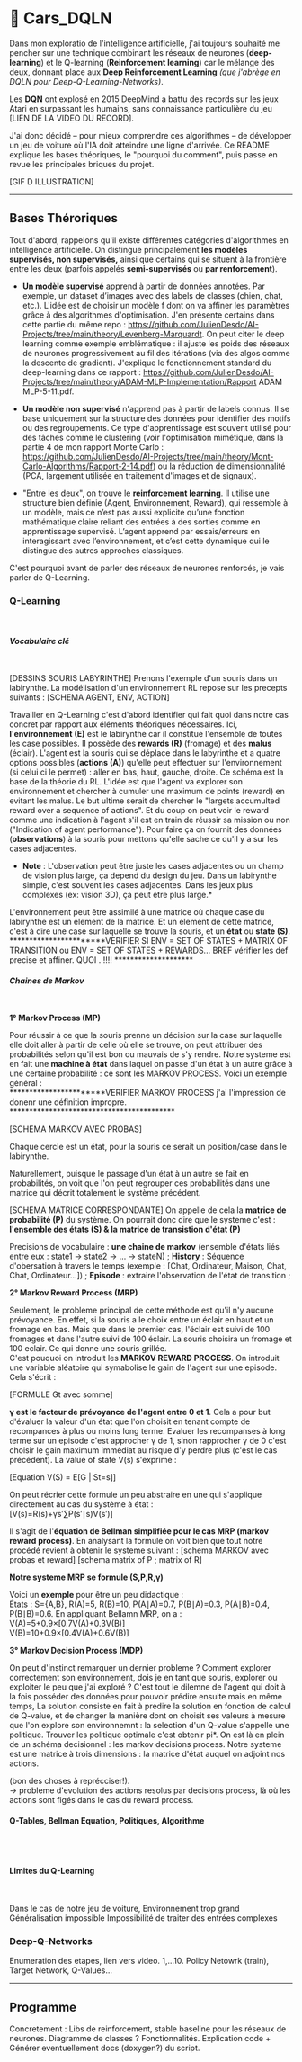 # 🚗 Cars_DQLN

Dans mon exploratio de l'intelligence artificielle, j'ai toujours souhaité me pencher sur une technique combinant les réseaux de neurones (**deep-learning**) et le Q-learning (**Reinforcement learning**) car le mélange des deux, donnant place aux **Deep Reinforcement Learning** *(que j'abrège en DQLN pour Deep-Q-Learning-Networks)*. 

Les **DQN** ont explosé en 2015 DeepMind a battu des records sur les jeux Atari en surpassant les humains, sans connaissance particulière du jeu [LIEN DE LA VIDEO DU RECORD]. 


J'ai donc décidé – pour mieux comprendre ces algorithmes – de développer un jeu de voiture où l'IA doit atteindre une ligne d'arrivée. Ce README explique les bases théoriques, le "pourquoi du comment", puis passe en revue les principales briques du projet.

[GIF D ILLUSTRATION] 

---

## Bases Théroriques 

Tout d'abord, rappelons qu'il existe différentes catégories d'algorithmes en intelligence artificielle. On distingue principalement **les modèles supervisés, non supervisés,** ainsi que certains qui se situent à la frontière entre les deux (parfois appelés **semi-supervisés** ou **par renforcement**).

- **Un modèle supervisé** apprend à partir de données annotées. Par exemple, un dataset d’images avec des labels de classes (chien, chat, etc.). L'idée est de choisir un modèle f dont on va affiner les paramètres grâce à des algorithmes d'optimisation. J'en présente certains dans cette partie du même repo : https://github.com/JulienDesdo/AI-Projects/tree/main/theory/Levenberg-Marquardt. On peut citer le deep learning comme exemple emblématique : il ajuste les poids des réseaux de neurones progressivement au fil des itérations (via des algos comme la descente de gradient). J'explique le fonctionnement standard du deep-learning dans ce rapport :  https://github.com/JulienDesdo/AI-Projects/tree/main/theory/ADAM-MLP-Implementation/Rapport ADAM MLP-5-11.pdf. 

- **Un modèle non supervisé** n'apprend pas à partir de labels connus. Il se base uniquement sur la structure des données pour identifier des motifs ou des regroupements. Ce type d'apprentissage est souvent utilisé pour des tâches comme le clustering (voir l'optimisation mimétique, dans la partie 4 de mon rapport Monte Carlo :  https://github.com/JulienDesdo/AI-Projects/tree/main/theory/Mont-Carlo-Algorithms/Rapport-2-14.pdf) ou la réduction de dimensionnalité (PCA, largement utilisée en traitement d'images et de signaux).

- "Entre les deux", on trouve le **reinforcement learning**. Il utilise une structure bien définie (Agent, Environnement, Reward), qui ressemble à un modèle, mais ce n’est pas aussi explicite qu’une fonction mathématique claire reliant des entrées à des sorties comme en apprentissage supervisé. L’agent apprend par essais/erreurs en interagissant avec l’environnement, et c’est cette dynamique qui le distingue des autres approches classiques.

C'est pourquoi avant de parler des réseaux de neurones renforcés, je vais parler de Q-Learning. 

### Q-Learning 
<br>
   
  #### *Vocabulaire clé*
  <br>

  [DESSINS SOURIS LABYRINTHE]
  Prenons l'exemple d'un souris dans un labirynthe. La modélisation d'un environnement RL repose sur les precepts suivants : 
  [SCHEMA AGENT, ENV, ACTION]

  Travailler en Q-Learning c'est d'abord identifier qui fait quoi dans notre cas concret par rapport aux éléments théoriques nécessaires. Ici, **l'environnement (E)** est le labirynthe car il constitue l'ensemble de toutes les case possibles. Il possède des **rewards (R)** (fromage) et des **malus** (éclair). L'agent est la souris qui se déplace dans le labyrinthe et a quatre options possibles (**actions (A)**) qu'elle peut effectuer sur l'environnement (si celui ci le permet) : aller en bas, haut, gauche, droite. Ce schéma est la base de la théorie du RL. L'idée est que l'agent va explorer son environnement et chercher à cumuler une maximum de points (reward) en evitant les malus. Le but ultime serait de chercher le "largets accumulted reward over a sequence of actions". Et du coup on peut voir le reward comme une indication à l'agent s'il est en train de réussir sa mission ou non ("Indication of agent performance"). 
  Pour faire ça on fournit des données (**observations**) à la souris pour mettons qu'elle sache ce qu'il y a sur les cases adjacentes. <br> 
  
 * **Note** : L'observation peut être juste les cases adjacentes ou un champ de vision plus large, ça depend du design du jeu. Dans un labirynthe simple, c'est souvent les cases adjacentes. Dans les jeux plus complexes (ex: vision 3D), ça peut être plus large.* <br>
  
  L'environnement peut être assimilé à une matrice où chaque case du labirynthe est un element de la matrice. Et un element de cette matrice, c'est à dire une case sur laquelle se trouve la souris, et un **état** ou **state (S)**.
***********************VERIFIER SI ENV = SET OF STATES + MATRIX OF TRANSITION ou ENV = SET OF STATES + REWARDS... BREF vérifier les def precise et affiner. QUOI . !!!! ********************
   <br>
  #### *Chaines de Markov* 
  <br>

**1° Markov Process (MP)** <br>

Pour réussir à ce que la souris prenne un décision sur la case sur laquelle elle doit aller à partir de celle où elle se trouve, on peut attribuer des probabilités selon qu'il est bon ou mauvais de s'y rendre. Notre systeme est en fait une **machine à état** dans laquel on passe d'un état à un autre grâce à une certaine probabilité : ce sont les MARKOV PROCESS. Voici un exemple général :  
***********************VERIFIER MARKOV PROCESS j'ai l'impression de donenr une définition impropre. ******************************************

[SCHEMA MARKOV AVEC PROBAS]

Chaque cercle est un état, pour la souris ce serait un position/case dans le labirynthe. 

Naturellement, puisque le passage d'un état à un autre se fait en probabilités, on voit que l'on peut regrouper ces probabilités dans une matrice qui décrit totalement le système précédent. 

[SCHEMA MATRICE CORRESPONDANTE]
On appelle de cela la **matrice de probabilité (P)** du système. On pourrait donc dire que le systeme c'est : **l'ensemble des états (S) & la matrice de transistion d'état (P)**

Precisions de vocabulaire : **une chaine de markov** (ensemble d'états liés entre eux : state1 -> state2 -> ... -> stateN) ; **History** : Séquence d'obersation à travers le temps (exemple : [Chat, Ordinateur, Maison, Chat, Chat, Ordinateur...]) ; **Episode** :  extraire l'observation de l'état de transition ; 

**2° Markov Reward Process (MRP)** <br>

Seulement, le probleme principal de cette méthode est qu'il n'y aucune prévoyance. En effet, si la souris a le choix entre un éclair en haut et un fromage en bas. Mais que dans le premier cas, l'éclair est suivi de 100 fromages et dans l'autre suivi de 100 éclair. La souris choisira un fromage et 100 eclair. Ce qui donne une souris grillée.<br>
C'est pouquoi on introduit les **MARKOV REWARD PROCESS**. On introduit une variable aléatoire qui symabolise le gain de l'agent sur une episode. Cela s'écrit : 

[FORMULE Gt avec somme] 

**γ est le facteur de prévoyance de l'agent entre 0 et 1**. Cela a pour but d'évaluer la valeur d'un état que l'on choisit en tenant compte de recompances à plus ou moins long terme. Evaluer les recompanses à long terme sur un episode c'est approcher γ de 1, sinon rapprocher γ de 0 c'est choisir le gain maximum immédiat au risque d'y perdre plus (c'est le cas précédent). La value of state V(s) s'exprime : 

[Equation V(S) = E[G | St=s]]

On peut récrier cette formule un peu abstraire en une qui s'applique directement au cas du système à état : <br>
[V(s)=R(s)+γs′∑​P(s′∣s)V(s′)] 

Il s'agit de l'**équation de Bellman simplifiée pour le cas MRP (markov reward process)**. En analysant la formule on voit bien que tout notre procédé revient à obtenir le systeme suivant : 
[schema MARKOV avec probas et reward]
[schema matrix of P ; matrix of R]

**Notre systeme MRP se formule (S,P,R,γ)** <br>

Voici un **exemple** pour être un peu didactique : <br>
États : S={A,B}, R(A)=5, R(B)=10, P(A∣A)=0.7, P(B∣A)=0.3, P(A∣B)=0.4, P(B∣B)=0.6. En appliquant Bellamn MRP, on a : 
V(A)=5+0.9×[0.7V(A)+0.3V(B)] <br>
V(B)=10+0.9×[0.4V(A)+0.6V(B)] <br>

**3° Markov Decision Process (MDP)** <br>



On peut d'instinct remarquer un dernier probleme ? Comment explorer correctement son environnement, dois je en tant que souris, explorer ou exploiter le peu que j'ai exploré ? C'est tout le dilemne de l'agent qui doit à la fois posséder des données pour pouvoir prédire ensuite mais en même temps,
   La solution consiste en fait à predire la solution en fonction de calcul de Q-value, et de changer la manière dont on choisit ses valeurs à mesure que l'on explore son environnemnt : la selection d'un Q-value s'appelle une politique. Trouver les politique optimale c'est obtenir pi*. On est là en plein de un schéma decisionnel : les markov decisions process. Notre systeme est une matrice à trois dimensions : la matrice d'état auquel on adjoint nos actions. 

(bon des choses à reprécciser!).   
-> probleme d'evolution des actions resolus par decisions process, là où les actions sont figés dans le cas du reward process. 
<br>

  #### Q-Tables, Bellman Equation, Politiques, Algorithme
<br> <br>


  #### Limites du Q-Learning 
  <br> 

  Dans le cas de notre jeu de voiture, 
  Environnement trop grand
  Généralisation impossible
  Impossibilité de traiter des entrées complexes



### Deep-Q-Networks 

Enumeration des etapes, lien vers video. 1,...10. Policy Netowrk (train), Target Network, Q-Values... 

---

## Programme

Concretement : Libs de reinforcement, stable baseline pour les réseaux de neurones. 
Diagramme de classes ? 
Fonctionnalités. 
Explication code + Générer eventuellement docs (doxygen?) du script. 


